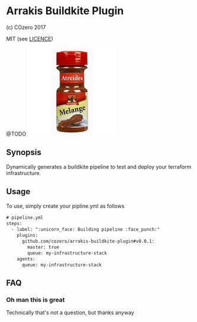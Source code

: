 # Arrakis Buildkite Plugin

(c) COzero 2017

MIT (see [LICENCE](LICENCE))

@TODO
![Arrakis](arrakis.jpg)

## Synopsis

Dynamically generates a buildkite pipeline to test and deploy your terraform infrastructure.

## Usage

To use, simply create your pipline.yml as follows

```
# pipeline.yml
steps:
  - label: ":unicorn_face: Building pipeline :face_punch:"
    plugins:
      github.com/cozero/arrakis-buildkite-plugin#v0.0.1:
        master: true
        queue: my-infrastructure-stack
    agents:
      queue: my-infrastructure-stack
```

## FAQ

### Oh man this is great

Technically that's not a question, but thanks anyway
